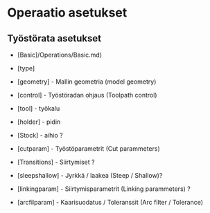 # Operaatio asetukset

## Työstörata asetukset
- [Basic]/Operations/Basic.md)


- [type]
- [geometry] - Mallin geometria (model geometry)
- [control] - Työstöradan ohjaus (Toolpath control)
- [tool] - työkalu
- [holder] - pidin
- [Stock] - aihio ?
- [cutparam] - Työstöparametrit (Cut parammeters)
- [Transitions] - Siirtymiset ?
- [sleepshallow] - Jyrkkä / laakea (Steep / Shallow)?
- [linkingparam] - Siirtymisparametrit (Linking parammeters) ?
- [arcfilparam] - Kaarisuodatus / Toleranssit (Arc filter / Tolerance)
